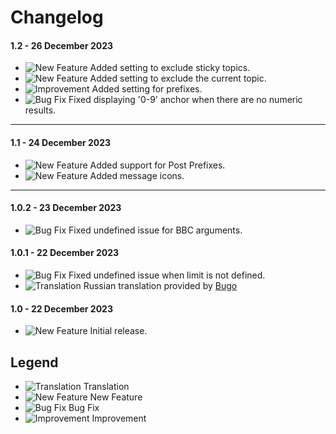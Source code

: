 # Changelog

#### 1.2 - 26 December 2023
- ![New Feature](https://smftricks.com/assets/changelog/tag--plus.png) Added setting to exclude sticky topics.
- ![New Feature](https://smftricks.com/assets/changelog/tag--plus.png) Added setting to exclude the current topic.
- ![Improvement](https://smftricks.com/assets/changelog/tag--pencil.png) Added setting for prefixes.
- ![Bug Fix](https://smftricks.com/assets/changelog/bug--minus.png) Fixed displaying '0-9' anchor when there are no numeric results.
---
#### 1.1 - 24 December 2023
- ![New Feature](https://smftricks.com/assets/changelog/tag--plus.png) Added support for Post Prefixes.
- ![New Feature](https://smftricks.com/assets/changelog/tag--plus.png) Added message icons.
---
#### 1.0.2 - 23 December 2023
- ![Bug Fix](https://smftricks.com/assets/changelog/bug--minus.png) Fixed undefined issue for BBC arguments.

#### 1.0.1 - 22 December 2023
- ![Bug Fix](https://smftricks.com/assets/changelog/bug--minus.png) Fixed undefined issue when limit is not defined.
- ![Translation](https://smftricks.com/assets/changelog/language.png) Russian translation provided by [Bugo](https://www.simplemachines.org/community/index.php?action=profile;u=229017)

#### 1.0 - 22 December 2023
- ![New Feature](https://smftricks.com/assets/changelog/tag--plus.png) Initial release.

## Legend
- ![Translation](https://smftricks.com/assets/changelog/language.png) Translation
- ![New Feature](https://smftricks.com/assets/changelog/tag--plus.png) New Feature
- ![Bug Fix](https://smftricks.com/assets/changelog/bug--minus.png) Bug Fix
- ![Improvement](https://smftricks.com/assets/changelog/tag--pencil.png) Improvement